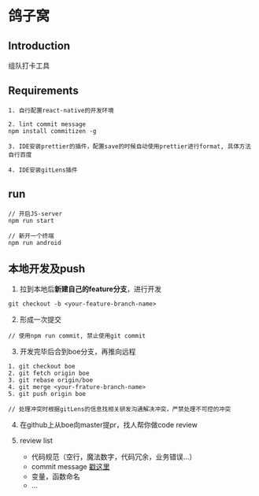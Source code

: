 # 鸽子窝

## Introduction

组队打卡工具

## Requirements

```shell
1. 自行配置react-native的开发环境

2. lint commit message
npm install commitizen -g

3. IDE安装prettier的插件，配置save的时候自动使用prettier进行format, 具体方法自行百度

4. IDE安装gitLens插件
```

## run

```shell
// 开启JS-server
npm run start

// 新开一个终端
npm run android
```

## 本地开发及push
1. 拉到本地后**新建自己的feature分支**，进行开发

```shell
git checkout -b <your-feature-branch-name>
```

2. 形成一次提交
```shell
// 使用npm run commit, 禁止使用git commit
```

3. 开发完毕后合到boe分支，再推向远程

```shell
1. git checkout boe
2. git fetch origin boe
3. git rebase origin/boe
4. git merge <your-frature-branch-name>
5. git push origin boe

// 处理冲突时根据gitLens的信息找相关研发沟通解决冲突，严禁处理不可控的冲突
```

4. 在github上从boe向master提pr，找人帮你做code review

5. review list

    - 代码规范（空行，魔法数字，代码冗余，业务错误...）
    - commit message  [戳这里](https://docs.google.com/document/d/1QrDFcIiPjSLDn3EL15IJygNPiHORgU1_OOAqWjiDU5Y/edit#heading=h.uci6olwuf96)
    - 变量，函数命名
    - ...
